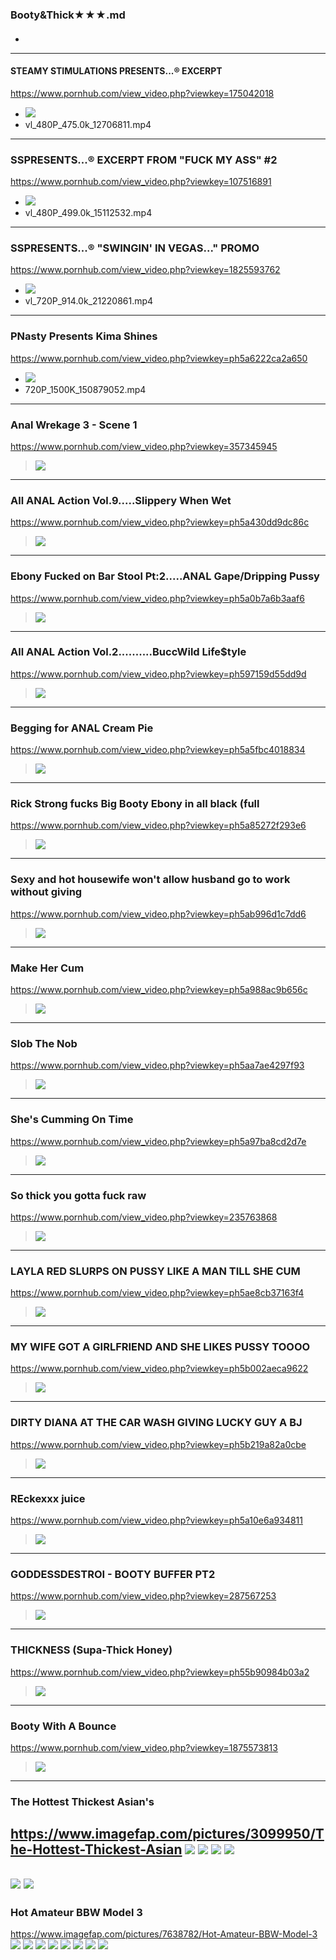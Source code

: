 ### Booty&Thick★★★.md
#### 

- ![]()
---
#### STEAMY STIMULATIONS PRESENTS...® EXCERPT
https://www.pornhub.com/view_video.php?viewkey=175042018
- ![](https://ci.phncdn.com/videos/201305/27/12706811/original/(m=eafTGgaaaa)(mh=FR1AAQzfUbDx0FkW)7.jpg)
- vl_480P_475.0k_12706811.mp4
---
### SSPRESENTS...® EXCERPT FROM "FUCK MY ASS" #2
https://www.pornhub.com/view_video.php?viewkey=107516891
- ![](https://di.phncdn.com/videos/201307/21/15112532/original/(m=ecuKGgaaaa)(mh=dnV63L9YQ4ABG0IG)10.jpg)
- vl_480P_499.0k_15112532.mp4
---
### SSPRESENTS...® "SWINGIN' IN VEGAS..." PROMO
https://www.pornhub.com/view_video.php?viewkey=1825593762
- ![](https://di.phncdn.com/videos/201312/23/21220861/original/(m=ecuKGgaaaa)(mh=yKcaWN0FA_G4D-Sn)3.jpg)
- vl_720P_914.0k_21220861.mp4
---
### PNasty Presents Kima Shines
https://www.pornhub.com/view_video.php?viewkey=ph5a6222ca2a650
- ![](https://di.phncdn.com/videos/201801/19/150879052/original/(m=ecuKGgaaaa)(mh=hTFx5UK4k9LDYqty)1.jpg)
- 720P_1500K_150879052.mp4
---
### Anal Wrekage 3 - Scene 1
https://www.pornhub.com/view_video.php?viewkey=357345945
>![](https://di.phncdn.com/videos/201309/18/17552171/original/(m=ecuKGgaaaa)(mh=IOaIiZuodMU0hpeU)15.jpg)
---
### All ANAL Action Vol.9.....Slippery When Wet
https://www.pornhub.com/view_video.php?viewkey=ph5a430dd9dc86c
>![](https://ci.phncdn.com/videos/201712/27/147230042/original/(m=ecuKGgaaaa)(mh=yzaGHDxw1o0D7nbz)15.jpg)
---
### Ebony Fucked on Bar Stool Pt:2.....ANAL Gape/Dripping Pussy
https://www.pornhub.com/view_video.php?viewkey=ph5a0b7a6b3aaf6
>![](https://ci.phncdn.com/videos/201711/14/141150002/thumbs_17/(m=ecuKGgaaaa)(mh=QwfCl87oYWdLSPER)10.jpg)
---
### All ANAL Action Vol.2..........BuccWild Life$tyle
https://www.pornhub.com/view_video.php?viewkey=ph597159d55dd9d
>![](https://ci.phncdn.com/videos/201707/21/125255481/thumbs_15/(m=ecuKGgaaaa)(mh=0dwJCV3jFSJ8UqBi)1.jpg)
---
### Begging for ANAL Cream Pie
https://www.pornhub.com/view_video.php?viewkey=ph5a5fbc4018834
>![](https://ci.phncdn.com/videos/201801/17/150610852/thumbs_20/(m=ecuKGgaaaa)(mh=Khn39F0KB2SKkfVK)12.jpg)
---
### Rick Strong fucks Big Booty Ebony in all black (full
https://www.pornhub.com/view_video.php?viewkey=ph5a85272f293e6
>![](https://ci.phncdn.com/videos/201802/15/154718722/original/(m=ecuKGgaaaa)(mh=ClH2c0BR7xAeI7cS)2.jpg)
---
### Sexy and hot housewife won't allow husband go to work without giving 
https://www.pornhub.com/view_video.php?viewkey=ph5ab996d1c7dd6
>![](https://ci.phncdn.com/videos/201803/27/159718052/original/(m=ecuKGgaaaa)(mh=oE8AfGYeJ2_uH0_Y)12.jpg)
---
### Make Her Cum
https://www.pornhub.com/view_video.php?viewkey=ph5a988ac9b656c
>![](https://ci.phncdn.com/videos/201803/01/156510662/original/(m=ecuKGgaaaa)(mh=WQcums5upXJZ3o6Y)1.jpg)
---
### Slob The Nob
https://www.pornhub.com/view_video.php?viewkey=ph5aa7ae4297f93
>![](https://ci.phncdn.com/videos/201803/13/157973072/original/(m=ecuKGgaaaa)(mh=bHqhNzP_ySm7-i81)9.jpg)
---
### She's Cumming On Time
https://www.pornhub.com/view_video.php?viewkey=ph5a97ba8cd2d7e
>![](https://ci.phncdn.com/videos/201803/01/156439242/original/(m=ecuKGgaaaa)(mh=CY4mLQvGswg-eCPF)15.jpg)
---
### So thick you gotta fuck raw
https://www.pornhub.com/view_video.php?viewkey=235763868
>![](https://ci.phncdn.com/videos/201504/05/47173912/original/(m=ecuKGgaaaa)(mh=hpp22fLtLYBm1t6H)14.jpg)
---
### LAYLA RED SLURPS ON PUSSY LIKE A MAN TILL SHE CUM
https://www.pornhub.com/view_video.php?viewkey=ph5ae8cb37163f4
>![](https://di.phncdn.com/videos/201805/01/164353861/original/(m=ecuKGgaaaa)(mh=3YIs259BOYT5E9ru)1.jpg)
---
### MY WIFE GOT A GIRLFRIEND AND SHE LIKES PUSSY TOOOO
https://www.pornhub.com/view_video.php?viewkey=ph5b002aeca9622
>![](https://di.phncdn.com/videos/201805/19/166826322/original/(m=ecuKGgaaaa)(mh=buHzKF3ERaa3MijB)1.jpg)
---
### DIRTY DIANA AT THE CAR WASH GIVING LUCKY GUY A BJ
https://www.pornhub.com/view_video.php?viewkey=ph5b219a82a0cbe
>![](https://ci.phncdn.com/videos/201806/14/170316981/original/(m=ecuKGgaaayrGbid)(mh=SqZb0aQSX7WNpNWq)5.jpg)
---
### REckexxx juice
https://www.pornhub.com/view_video.php?viewkey=ph5a10e6a934811
>![](https://ci.phncdn.com/videos/201711/19/141711292/original/(m=ecuKGgaaaa)(mh=XMIzWr1IISmGrKWk)12.jpg)
---
### GODDESSDESTROI - BOOTY BUFFER PT2
https://www.pornhub.com/view_video.php?viewkey=287567253
>![](https://di.phncdn.com/videos/201506/05/50038842/original/(m=ecuKGgaaaa)(mh=d7lDUq4BBPEyqkY5)10.jpg)
---
### THICKNESS (Supa-Thick Honey)
https://www.pornhub.com/view_video.php?viewkey=ph55b90984b03a2
>![](https://di.phncdn.com/videos/201507/29/53997781/original/(m=ecuKGgaaaa)(mh=9g-KL-TGTDtF-det)1.jpg)
---
### Booty With A Bounce
https://www.pornhub.com/view_video.php?viewkey=1875573813
>![](https://di.phncdn.com/videos/201505/27/49584131/original/(m=ecuKGgaaaa)(mh=zEpV8H6aN4RIzR2Z)9.jpg)
---
### The Hottest Thickest Asian's
https://www.imagefap.com/pictures/3099950/The-Hottest-Thickest-Asian
![](https://x.imagefapusercontent.com/u/ram4449ers/3099950/1265671490/4.jpg)
![](https://x.imagefapusercontent.com/u/ram4449ers/3099950/1337990520/1.jpg)
![](https://x.imagefapusercontent.com/u/ram4449ers/3099950/567148386/6.jpg)
![](https://x.imagefapusercontent.com/u/ram4449ers/3099950/72821739/11.jpg)
---
![](https://x.imagefapusercontent.com/u/bellend%20bob/7638144/433903919/675_1000.jpg)
![](https://x.imagefapusercontent.com/u/bellend%20bob/7638144/1093724323/925_1000.jpg)
---
### Hot Amateur BBW Model 3
https://www.imagefap.com/pictures/7638782/Hot-Amateur-BBW-Model-3
![](https://x.imagefapusercontent.com/u/MacDuff_2000/7638782/1532594014/bep331x018_41068640410_o.jpg)
![](https://x.imagefapusercontent.com/u/MacDuff_2000/7638782/717023507/bep331x021_28009920827_o.jpg)
![](https://x.imagefapusercontent.com/u/MacDuff_2000/7638782/1810157843/bep331x027_28009919237_o.jpg)
![](https://x.imagefapusercontent.com/u/MacDuff_2000/7638782/730443941/bep332x038_41068635770_o.jpg)
![](https://x.imagefapusercontent.com/u/MacDuff_2000/7638782/4303033/bep337x010_28009912487_o.jpg)
![](https://x.imagefapusercontent.com/u/MacDuff_2000/7638782/1184317354/bep341x024_42160562644_o.jpg)
![](https://x.imagefapusercontent.com/u/MacDuff_2000/7638782/34687315/bep341x058_42160561554_o.jpg)
![](https://x.imagefapusercontent.com/u/MacDuff_2000/7638782/1130638286/bep329x073_28009923387_o.jpg)

